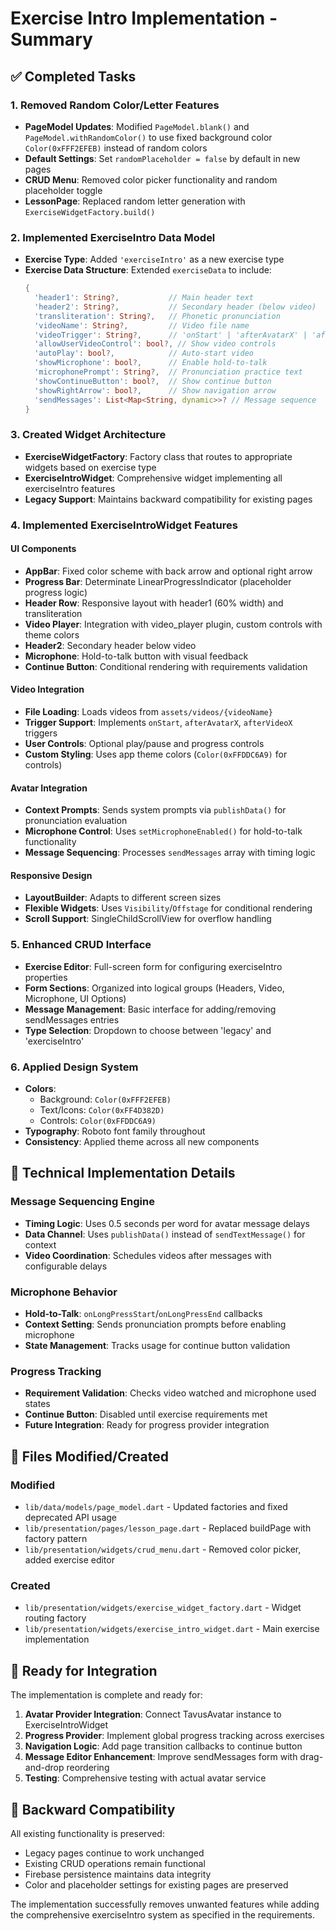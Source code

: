 # Exercise Intro Implementation - Summary

## ✅ Completed Tasks

### 1. Removed Random Color/Letter Features
- **PageModel Updates**: Modified `PageModel.blank()` and `PageModel.withRandomColor()` to use fixed background color `Color(0xFFF2EFEB)` instead of random colors
- **Default Settings**: Set `randomPlaceholder = false` by default in new pages
- **CRUD Menu**: Removed color picker functionality and random placeholder toggle
- **LessonPage**: Replaced random letter generation with `ExerciseWidgetFactory.build()`

### 2. Implemented ExerciseIntro Data Model
- **Exercise Type**: Added `'exerciseIntro'` as a new exercise type
- **Exercise Data Structure**: Extended `exerciseData` to include:
  ```dart
  {
    'header1': String?,           // Main header text
    'header2': String?,           // Secondary header (below video)
    'transliteration': String?,   // Phonetic pronunciation
    'videoName': String?,         // Video file name
    'videoTrigger': String?,      // 'onStart' | 'afterAvatarX' | 'afterVideoX'
    'allowUserVideoControl': bool?, // Show video controls
    'autoPlay': bool?,            // Auto-start video
    'showMicrophone': bool?,      // Enable hold-to-talk
    'microphonePrompt': String?,  // Pronunciation practice text
    'showContinueButton': bool?,  // Show continue button
    'showRightArrow': bool?,      // Show navigation arrow
    'sendMessages': List<Map<String, dynamic>>? // Message sequence
  }
  ```

### 3. Created Widget Architecture
- **ExerciseWidgetFactory**: Factory class that routes to appropriate widgets based on exercise type
- **ExerciseIntroWidget**: Comprehensive widget implementing all exerciseIntro features
- **Legacy Support**: Maintains backward compatibility for existing pages

### 4. Implemented ExerciseIntroWidget Features

#### UI Components
- **AppBar**: Fixed color scheme with back arrow and optional right arrow
- **Progress Bar**: Determinate LinearProgressIndicator (placeholder progress logic)
- **Header Row**: Responsive layout with header1 (60% width) and transliteration
- **Video Player**: Integration with video_player plugin, custom controls with theme colors
- **Header2**: Secondary header below video
- **Microphone**: Hold-to-talk button with visual feedback
- **Continue Button**: Conditional rendering with requirements validation

#### Video Integration
- **File Loading**: Loads videos from `assets/videos/{videoName}`
- **Trigger Support**: Implements `onStart`, `afterAvatarX`, `afterVideoX` triggers
- **User Controls**: Optional play/pause and progress controls
- **Custom Styling**: Uses app theme colors (`Color(0xFFDDC6A9)` for controls)

#### Avatar Integration
- **Context Prompts**: Sends system prompts via `publishData()` for pronunciation evaluation
- **Microphone Control**: Uses `setMicrophoneEnabled()` for hold-to-talk functionality
- **Message Sequencing**: Processes `sendMessages` array with timing logic

#### Responsive Design
- **LayoutBuilder**: Adapts to different screen sizes
- **Flexible Widgets**: Uses `Visibility`/`Offstage` for conditional rendering
- **Scroll Support**: SingleChildScrollView for overflow handling

### 5. Enhanced CRUD Interface
- **Exercise Editor**: Full-screen form for configuring exerciseIntro properties
- **Form Sections**: Organized into logical groups (Headers, Video, Microphone, UI Options)
- **Message Management**: Basic interface for adding/removing sendMessages entries
- **Type Selection**: Dropdown to choose between 'legacy' and 'exerciseIntro'

### 6. Applied Design System
- **Colors**: 
  - Background: `Color(0xFFF2EFEB)`
  - Text/Icons: `Color(0xFF4D382D)`
  - Controls: `Color(0xFFDDC6A9)`
- **Typography**: Roboto font family throughout
- **Consistency**: Applied theme across all new components

## 🔧 Technical Implementation Details

### Message Sequencing Engine
- **Timing Logic**: Uses 0.5 seconds per word for avatar message delays
- **Data Channel**: Uses `publishData()` instead of `sendTextMessage()` for context
- **Video Coordination**: Schedules videos after messages with configurable delays

### Microphone Behavior
- **Hold-to-Talk**: `onLongPressStart`/`onLongPressEnd` callbacks
- **Context Setting**: Sends pronunciation prompts before enabling microphone
- **State Management**: Tracks usage for continue button validation

### Progress Tracking
- **Requirement Validation**: Checks video watched and microphone used states
- **Continue Button**: Disabled until exercise requirements met
- **Future Integration**: Ready for progress provider integration

## 📁 Files Modified/Created

### Modified
- `lib/data/models/page_model.dart` - Updated factories and fixed deprecated API usage
- `lib/presentation/pages/lesson_page.dart` - Replaced buildPage with factory pattern
- `lib/presentation/widgets/crud_menu.dart` - Removed color picker, added exercise editor

### Created
- `lib/presentation/widgets/exercise_widget_factory.dart` - Widget routing factory
- `lib/presentation/widgets/exercise_intro_widget.dart` - Main exercise implementation

## 🚀 Ready for Integration

The implementation is complete and ready for:
1. **Avatar Provider Integration**: Connect TavusAvatar instance to ExerciseIntroWidget
2. **Progress Provider**: Implement global progress tracking across exercises
3. **Navigation Logic**: Add page transition callbacks to continue button
4. **Message Editor Enhancement**: Improve sendMessages form with drag-and-drop reordering
5. **Testing**: Comprehensive testing with actual avatar service

## 🔄 Backward Compatibility

All existing functionality is preserved:
- Legacy pages continue to work unchanged
- Existing CRUD operations remain functional
- Firebase persistence maintains data integrity
- Color and placeholder settings for existing pages are preserved

The implementation successfully removes unwanted features while adding the comprehensive exerciseIntro system as specified in the requirements.
